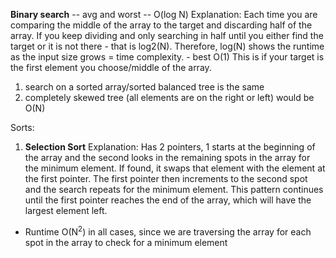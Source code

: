 **Binary search** -- avg and worst -- O(log N) 
Explanation: Each time you are comparing the middle of the array to the target and discarding half of the array. 
If you keep dividing and only searching in half until you either find the target or it is not there - that is log2(N). Therefore, log(N) shows the runtime as the input size grows = time complexity.
              - best O(1) 
This is if your target is the first element you choose/middle of the array.
  1. search on a sorted array/sorted balanced tree is the same
  2. completely skewed tree (all elements are on the right or left) would be O(N)

Sorts:
1. **Selection Sort**
Explanation: Has 2 pointers, 1 starts at the beginning of the array and the second looks in the remaining spots in the array for the minimum element. If found, it swaps that element
with the element at the first pointer. The first pointer then increments to the second spot and the search repeats for the minimum element. This pattern continues until the 
first pointer reaches the end of the array, which will have the largest element left.
- Runtime O(N<sup>2</sup>) in all cases, since we are traversing the array for each spot in the array to check for a minimum element 
